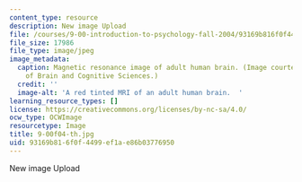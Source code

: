```yaml
---
content_type: resource
description: New image Upload
file: /courses/9-00-introduction-to-psychology-fall-2004/93169b816f0f4499ef1ae86b03776950_9-00f04-th.jpg
file_size: 17986
file_type: image/jpeg
image_metadata:
  caption: Magnetic resonance image of adult human brain. (Image courtesy of MIT Department
    of Brain and Cognitive Sciences.)
  credit: ''
  image-alt: 'A red tinted MRI of an adult human brain.  '
learning_resource_types: []
license: https://creativecommons.org/licenses/by-nc-sa/4.0/
ocw_type: OCWImage
resourcetype: Image
title: 9-00f04-th.jpg
uid: 93169b81-6f0f-4499-ef1a-e86b03776950
---
```

New image Upload